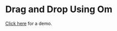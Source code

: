 # Drag and Drop Using Om

[Click here](http://toblux.com/2017/05/02/drag-and-drop-using-om/) for a demo.
